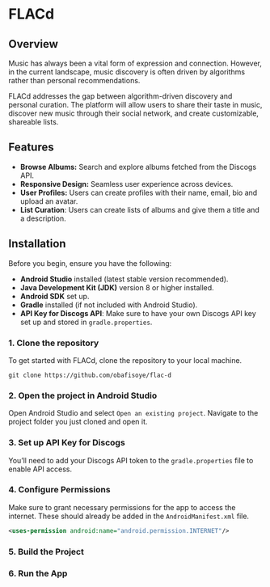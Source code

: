 # FLACd
## Overview
Music has always been a vital form of expression and connection. However, in the current landscape, music discovery is often driven by algorithms rather than personal recommendations.

FLACd addresses the gap between algorithm-driven discovery and personal curation. The platform will allow users to share their taste in music, discover new music through their social network, and create customizable, shareable lists.

## Features
- **Browse Albums:** Search and explore albums fetched from the Discogs API.
- **Responsive Design:** Seamless user experience across devices.
- **User Profiles:** Users can create profiles with their name, email, bio and upload an avatar.
- **List Curation**: Users can create lists of albums and give them a title and a description.

## Installation
Before you begin, ensure you have the following:
- **Android Studio** installed (latest stable version recommended).
- **Java Development Kit (JDK)** version 8 or higher installed.
- **Android SDK** set up.
- **Gradle** installed (if not included with Android Studio).
- **API Key for Discogs API**: Make sure to have your own Discogs API key set up and stored in `gradle.properties`.

### 1. Clone the repository
To get started with FLACd, clone the repository to your local machine.
```
git clone https://github.com/obafisoye/flac-d
```
### 2. Open the project in Android Studio
Open Android Studio and select `Open an existing project`. Navigate to the project folder you just cloned and open it.
### 3. Set up API Key for Discogs
You’ll need to add your Discogs API token to the `gradle.properties` file to enable API access.
### 4. Configure Permissions
Make sure to grant necessary permissions for the app to access the internet. These should already be added in the `AndroidManifest.xml` file.
```xml
<uses-permission android:name="android.permission.INTERNET"/>
```
### 5. Build the Project
### 6. Run the App

